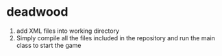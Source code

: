 # deadwood
1. add XML files into working directory
2. Simply compile all the files included in the repository and run the main class to start the game
